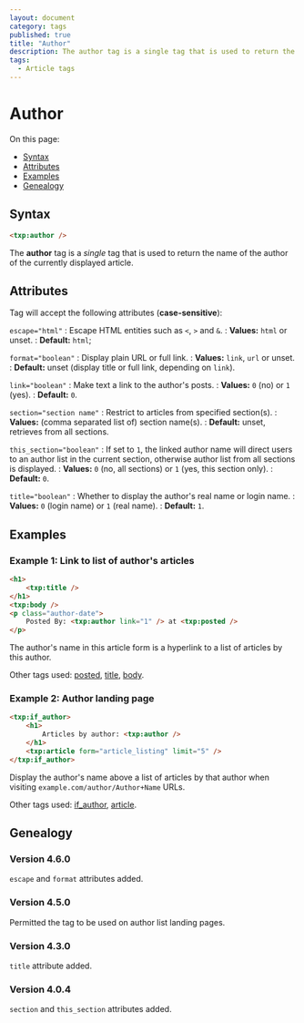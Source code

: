 ```yaml
---
layout: document
category: tags
published: true
title: "Author"
description: The author tag is a single tag that is used to return the name of the author of the currently displayed article.
tags:
  - Article tags
---
```


# Author

On this page:

* [Syntax](#syntax)
* [Attributes](#attributes)
* [Examples](#examples)
* [Genealogy](#genealogy)

## Syntax

~~~ html
<txp:author />
~~~

The **author** tag is a *single* tag that is used to return the name of the author of the currently displayed article.

## Attributes

Tag will accept the following attributes (**case-sensitive**):

`escape="html"`
: Escape HTML entities such as `<`, `>` and `&`.
: **Values:** `html` or unset.
: **Default:** `html`;

`format="boolean"`
: Display plain URL or full link.
: **Values:** `link`, `url` or unset.
: **Default:** unset (display title or full link, depending on `link`).

`link="boolean"`
: Make text a link to the author's posts.
: **Values:** `0` (no) or `1` (yes).
: **Default:** `0`.

`section="section name"`
: Restrict to articles from specified section(s).
: **Values:** (comma separated list of) section name(s).
: **Default:** unset, retrieves from all sections.

`this_section="boolean"`
: If set to `1`, the linked author name will direct users to an author list in the current section, otherwise author list from all sections is displayed.
: **Values:** `0` (no, all sections) or `1` (yes, this section only).
: **Default:** `0`.

`title="boolean"`
: Whether to display the author's real name or login name.
: **Values:** `0` (login name) or `1` (real name).
: **Default:** `1`.

## Examples

### Example 1: Link to list of author's articles

~~~ html
<h1>
    <txp:title />
</h1>
<txp:body />
<p class="author-date">
    Posted By: <txp:author link="1" /> at <txp:posted />
</p>
~~~

The author's name in this article form is a hyperlink to a list of articles by this author.

Other tags used: [posted](posted), [title](title), [body](body).

### Example 2: Author landing page

~~~ html
<txp:if_author>
    <h1>
        Articles by author: <txp:author />
    </h1>
    <txp:article form="article_listing" limit="5" />
</txp:if_author>
~~~

Display the author's name above a list of articles by that author when visiting `example.com/author/Author+Name` URLs.

Other tags used: [if_author](if_author), [article](article).

## Genealogy

### Version 4.6.0

`escape` and `format` attributes added.

### Version 4.5.0

Permitted the tag to be used on author list landing pages.

### Version 4.3.0

`title` attribute added.

### Version 4.0.4

`section` and `this_section` attributes added.
